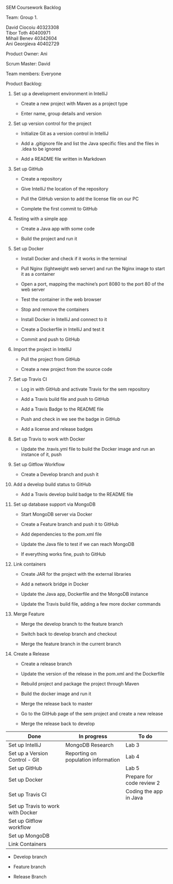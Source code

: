 SEM Coursework Backlog

Team: Group 1.

David Ciocoiu 40323308  
Tibor Toth 40400971  
Mihail Benev 40342604  
Ani Georgieva 40402729

Product Owner: Ani

Scrum Master: David

Team members: Everyone

Product Backlog:

1.  Set up a development environment in IntelliJ

    -   Create a new project with Maven as a project type

    -   Enter name, group details and version

2.  Set up version control for the project

    -   Initialize Git as a version control in IntelliJ

    -   Add a .gitignore file and list the Java specific files and the files in
        .idea to be ignored

    -   Add a README file written in Markdown

3.  Set up GitHub

    -   Create a repository

    -   Give IntelliJ the location of the repository

    -   Pull the GitHub version to add the license file on our PC

    -   Complete the first commit to GitHub

4.  Testing with a simple app

    -   Create a Java app with some code

    -   Build the project and run it

5.  Set up Docker

    -   Install Docker and check if it works in the terminal

    -   Pull Nginx (lightweight web server) and run the Nginx image to start it
        as a container

    -   Open a port, mapping the machine’s port 8080 to the port 80 of the web
        server

    -   Test the container in the web browser

    -   Stop and remove the containers

    -   Install Docker in IntelliJ and connect to it

    -   Create a Dockerfile in IntelliJ and test it

    -   Commit and push to GitHub

6.  Import the project in IntelliJ

    -   Pull the project from GitHub

    -   Create a new project from the source code

7.  Set up Travis CI

    -   Log in with GitHub and activate Travis for the sem repository

    -   Add a Travis build file and push to GitHub

    -   Add a Travis Badge to the README file

    -   Push and check in we see the badge in GitHub

    -   Add a license and release badges

8.  Set up Travis to work with Docker

    -   Update the .travis.yml file to build the Docker image and run an
        instance of it, push

9.  Set up Gitflow Workflow

    -   Create a Develop branch and push it

10. Add a develop build status to GitHub

    -   Add a Travis develop build badge to the README file

11. Set up database support via MongoDB

    -   Start MongoDB server via Docker

    -   Create a Feature branch and push it to GitHub

    -   Add dependencies to the pom.xml file

    -   Update the Java file to test if we can reach MongoDB

    -   If everything works fine, push to GitHub

12. Link containers

    -   Create JAR for the project with the external libraries

    -   Add a network bridge in Docker

    -   Update the Java app, Dockerfile and the MongoDB instance

    -   Update the Travis build file, adding a few more docker commands

13. Merge Feature

    -   Merge the develop branch to the feature branch

    -   Switch back to develop branch and checkout

    -   Merge the feature branch in the current branch

14. Create a Release

    -   Create a release branch

    -   Update the version of the release in the pom.xml and the Dockerfile

    -   Rebuild project and package the project through Maven

    -   Build the docker image and run it

    -   Merge the release back to master

    -   Go to the GitHub page of the sem project and create a new release

    -   Merge the release back to develop

| **Done**                          | **In progress**                     | **To do**                 |
|-----------------------------------|-------------------------------------|---------------------------|
| Set up IntelliJ                   | MongoDB Research                    | Lab 3                     |
| Set up a Version Control - Git    | Reporting on population information | Lab 4                     |
| Set up GitHub                     |                                     | Lab 5                     |
| Set up Docker                     |                                     | Prepare for code review 2 |
| Set up Travis CI                  |                                     | Coding the app in Java    |
| Set up Travis to work with Docker |                                     |                           |
| Set up Gitflow workflow           |                                     |                           |
| Set up MongoDB                    |                                     |                           |
| Link Containers                   |                                     |                           |

-   Develop branch

-   Feature branch

-   Release Branch
